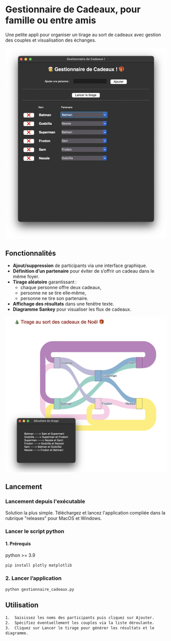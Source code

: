 # Gestionnaire de Cadeaux, pour famille ou entre amis

Une petite appli pour organiser un tirage au sort de cadeaux avec gestion des couples et visualisation des échanges.

![screenshot1](/screenshot1.png)

## Fonctionnalités
- **Ajout/suppression** de participants via une interface graphique.  
- **Définition d’un partenaire** pour éviter de s’offrir un cadeau dans le même foyer.  
- **Tirage aléatoire** garantissant :  
  - chaque personne offre deux cadeaux,  
  - personne ne se tire elle‑même,  
  - personne ne tire son partenaire.  
- **Affichage des résultats** dans une fenêtre texte.  
- **Diagramme Sankey** pour visualiser les flux de cadeaux.

![screenshot2](/screenshot2.png)

## Lancement
### Lancement depuis l'exécutable
Solution la plus simple.
Téléchargez et lancez l'application compliée dans la rubrique "releases" pour MacOS et Windows. 

### Lancer le script python
#### 1. Prérequis
python >= 3.9
```
pip install plotly matplotlib
```

### 2. Lancer l’application
```
python gestionnaire_cadeaux.py
```

## Utilisation

	1.	Saisissez les noms des participants puis cliquez sur Ajouter.
	2.	Spécifiez éventuellement les couples via la liste déroulante.
	3.	Cliquez sur Lancer le tirage pour générer les résultats et le diagramme.


